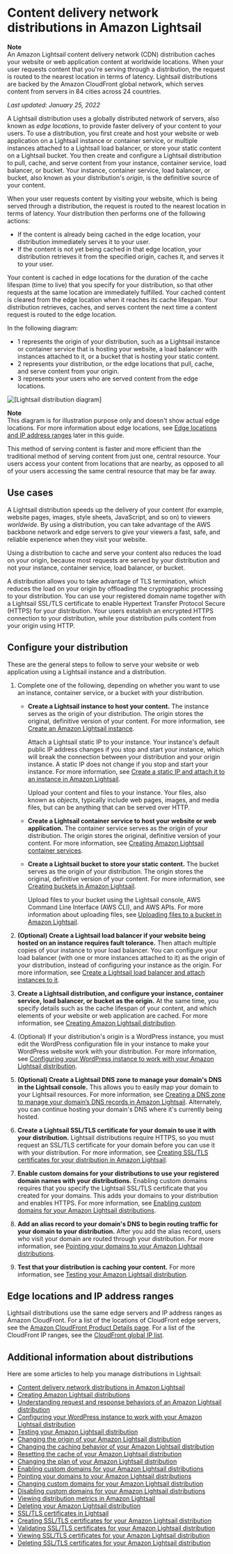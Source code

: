 # Content delivery network distributions in Amazon Lightsail<a name="amazon-lightsail-content-delivery-network-distributions"></a>

**Note**  
An Amazon Lightsail content delivery network \(CDN\) distribution caches your website or web application content at worldwide locations\. When your user requests content that you're serving through a distribution, the request is routed to the nearest location in terms of latency\. Lightsail distributions are backed by the Amazon CloudFront global network, which serves content from servers in 84 cities across 24 countries\.

 *Last updated: January 25, 2022* 

A Lightsail distribution uses a globally distributed network of servers, also known as *edge locations*, to provide faster delivery of your content to your users\. To use a distribution, you first create and host your website or web application on a Lightsail instance or container service, or multiple instances attached to a Lightsail load balancer, or store your static content on a Lightsail bucket\. You then create and configure a Lightsail distribution to pull, cache, and serve content from your instance, container service, load balancer, or bucket\. Your instance, container service, load balancer, or bucket, also known as your distribution's *origin*, is the definitive source of your content\.

When your user requests content by visiting your website, which is being served through a distribution, the request is routed to the nearest location in terms of latency\. Your distribution then performs one of the following actions:
+ If the content is already being cached in the edge location, your distribution immediately serves it to your user\.
+ If the content is not yet being cached in that edge location, your distribution retrieves it from the specified origin, caches it, and serves it to your user\.

Your content is cached in edge locations for the duration of the cache lifespan \(time to live\) that you specify for your distribution, so that other requests at the same location are immediately fulfilled\. Your cached content is cleared from the edge location when it reaches its cache lifespan\. Your distribution retrieves, caches, and serves content the next time a content request is routed to the edge location\.

In the following diagram:
+ 1 represents the origin of your distribution, such as a Lightsail instance or container service that is hosting your website, a load balancer with instances attached to it, or a bucket that is hosting your static content\.
+ 2 represents your distribution, or the edge locations that pull, cache, and serve content from your origin\.
+ 3 represents your users who are served content from the edge locations\.

![\[Lightsail distribution diagram\]](https://d9yljz1nd5001.cloudfront.net/en_us/2c7274df55d082980824e6f5d4268a07/images/distribution-diagram.png)

**Note**  
This diagram is for illustration purpose only and doesn't show actual edge locations\. For more information about edge locations, see [Edge locations and IP address ranges](#edge-locations) later in this guide\.

This method of serving content is faster and more efficient than the traditional method of serving content from just one, central resource\. Your users access your content from locations that are nearby, as opposed to all of your users accessing the same central resource that may be far away\.

## Use cases<a name="distribution-use-cases"></a>

A Lightsail distribution speeds up the delivery of your content \(for example, website pages, images, style sheets, JavaScript, and so on\) to viewers *worldwide*\. By using a distribution, you can take advantage of the AWS backbone network and edge servers to give your viewers a fast, safe, and reliable experience when they visit your website\.

Using a distribution to cache and serve your content also reduces the load on your origin, because most requests are served by your distribution and not your instance, container service, load balancer, or bucket\.

A distribution allows you to take advantage of TLS termination, which reduces the load on your origin by offloading the cryptographic processing to your distribution\. You can use your registered domain name together with a Lightsail SSL/TLS certificate to enable Hypertext Transfer Protocol Secure \(HTTPS\) for your distribution\. Your users establish an encrypted HTTPS connection to your distribution, while your distribution pulls content from your origin using HTTP\.

## Configure your distribution<a name="configure-distribution"></a>

These are the general steps to follow to serve your website or web application using a Lightsail instance and a distribution\.

1. Complete one of the following, depending on whether you want to use an instance, container service, or a bucket with your distribution\.
   + **Create a Lightsail instance to host your content\.** The instance serves as the origin of your distribution\. The origin stores the original, definitive version of your content\. For more information, see [Create an Amazon Lightsail instance](how-to-create-amazon-lightsail-instance-virtual-private-server-vps.md)\.

     Attach a Lightsail static IP to your instance\. Your instance's default public IP address changes if you stop and start your instance, which will break the connection between your distribution and your origin instance\. A static IP does not change if you stop and start your instance\. For more information, see [Create a static IP and attach it to an instance in Amazon Lightsail](lightsail-create-static-ip.md)\.

     Upload your content and files to your instance\. Your files, also known as *objects*, typically include web pages, images, and media files, but can be anything that can be served over HTTP\.
   + **Create a Lightsail container service to host your website or web application\.** The container service serves as the origin of your distribution\. The origin stores the original, definitive version of your content\. For more information, see [Creating Amazon Lightsail container services](amazon-lightsail-creating-container-services.md)\.
   + **Create a Lightsail bucket to store your static content\.** The bucket serves as the origin of your distribution\. The origin stores the original, definitive version of your content\. For more information, see [Creating buckets in Amazon Lightsail](amazon-lightsail-creating-buckets.md)\.

     Upload files to your bucket using the Lightsail console, AWS Command Line Interface \(AWS CLI\), and AWS APIs\. For more information about uploading files, see [Uploading files to a bucket in Amazon Lightsail](amazon-lightsail-uploading-files-to-a-bucket.md#amazon-lightsail-uploading-files-to-a-bucket.title)\.

1. **\(Optional\) Create a Lightsail load balancer if your website being hosted on an instance requires fault tolerance\.** Then attach multiple copies of your instance to your load balancer\. You can configure your load balancer \(with one or more instances attached to it\) as the origin of your distribution, instead of configuring your instance as the origin\. For more information, see [Create a Lightsail load balancer and attach instances to it](create-lightsail-load-balancer-and-attach-lightsail-instances.md)\.

1. **Create a Lightsail distribution, and configure your instance, container service, load balancer, or bucket as the origin\.** At the same time, you specify details such as the cache lifespan of your content, and which elements of your website or web application are cached\. For more information, see [Creating Amazon Lightsail distribution](amazon-lightsail-creating-content-delivery-network-distribution.md)\.

1. \(Optional\) If your distribution's origin is a WordPress instance, you must edit the WordPress configuration file in your instance to make your WordPress website work with your distribution\. For more information, see [Configuring your WordPress instance to work with your Amazon Lightsail distribution](amazon-lightsail-editing-wp-config-for-distribution.md)\.

1. **\(Optional\) Create a Lightsail DNS zone to manage your domain's DNS in the Lightsail console\.** This allows you to easily map your domain to your Lightsail resources\. For more information, see [Creating a DNS zone to manage your domain’s DNS records in Amazon Lightsail](lightsail-how-to-create-dns-entry.md)\. Alternately, you can continue hosting your domain's DNS where it's currently being hosted\.

1. **Create a Lightsail SSL/TLS certificate for your domain to use it with your distribution\.** Lightsail distributions require HTTPS, so you must request an SSL/TLS certificate for your domain before you can use it with your distribution\. For more information, see [Creating SSL/TLS certificates for your distribution in Amazon Lightsail](amazon-lightsail-create-a-distribution-certificate.md)\.

1. **Enable custom domains for your distributions to use your registered domain names with your distributions\.** Enabling custom domains requires that you specify the Lightsail SSL/TLS certificate that you created for your domains\. This adds your domains to your distribution and enables HTTPS\. For more information, see [Enabling custom domains for your Amazon Lightsail distributions](amazon-lightsail-enabling-distribution-custom-domains.md)\.

1. **Add an alias record to your domain's DNS to begin routing traffic for your domain to your distribution\.** After you add the alias record, users who visit your domain are routed through your distribution\. For more information, see [Pointing your domains to your Amazon Lightsail distributions](amazon-lightsail-point-domain-to-distribution.md)\.

1. **Test that your distribution is caching your content\.** For more information, see [Testing your Amazon Lightsail distribution](amazon-lightsail-testing-distribution.md)\.

## Edge locations and IP address ranges<a name="edge-locations"></a>

Lightsail distributions use the same edge servers and IP address ranges as Amazon CloudFront\. For a list of the locations of CloudFront edge servers, see the [Amazon CloudFront Product Details page](http://aws.amazon.com/cloudfront/details)\. For a list of the CloudFront IP ranges, see the [CloudFront global IP list](http://d7uri8nf7uskq.cloudfront.net/tools/list-cloudfront-ips)\.

## Additional information about distributions<a name="distributions-additional-information"></a>

Here are some articles to help you manage distributions in Lightsail:
+ [Content delivery network distributions in Amazon Lightsail](#amazon-lightsail-content-delivery-network-distributions)
+ [Creating Amazon Lightsail distributions](amazon-lightsail-creating-content-delivery-network-distribution.md)
+ [Understanding request and response behaviors of an Amazon Lightsail distribution](amazon-lightsail-distribution-request-and-response.md)
+ [Configuring your WordPress instance to work with your Amazon Lightsail distribution](amazon-lightsail-editing-wp-config-for-distribution.md)
+ [Testing your Amazon Lightsail distribution](amazon-lightsail-testing-distribution.md)
+ [Changing the origin of your Amazon Lightsail distribution](amazon-lightsail-changing-distribution-origin.md)
+ [Changing the caching behavior of your Amazon Lightsail distribution](amazon-lightsail-changing-default-cache-behavior.md)
+ [Resetting the cache of your Amazon Lightsail distribution](amazon-lightsail-resetting-distribution-cache.md)
+ [Changing the plan of your Amazon Lightsail distribution](amazon-lighstail-changing-distribution-plan.md)
+ [Enabling custom domains for your Amazon Lightsail distributions](amazon-lightsail-enabling-distribution-custom-domains.md)
+ [Pointing your domains to your Amazon Lightsail distributions](amazon-lightsail-point-domain-to-distribution.md)
+ [Changing custom domains for your Amazon Lightsail distribution](amazon-lightsail-changing-distribution-custom-domains.md)
+ [Disabling custom domains for your Amazon Lightsail distributions](amazon-lightsail-disabling-distribution-custom-domains.md)
+ [Viewing distribution metrics in Amazon Lightsail](amazon-lightsail-viewing-distribution-health-metrics.md)
+ [Deleting your Amazon Lightsail distribution](amazon-lightsail-deleting-distribution.md)
+ [SSL/TLS certificates in Lightsail](understanding-tls-ssl-certificates-in-lightsail-https.md)
+ [Creating SSL/TLS certificates for your Amazon Lightsail distribution](amazon-lightsail-create-a-distribution-certificate.md)
+ [Validating SSL/TLS certificates for your Amazon Lightsail distribution](amazon-lightsail-validating-a-distribution-certificate.md)
+ [Viewing SSL/TLS certificates for your Amazon Lightsail distribution](amazon-lightsail-viewing-distribution-certificates.md)
+ [Deleting SSL/TLS certificates for your Amazon Lightsail distribution](amazon-lightsail-deleting-distribution-certificates.md)